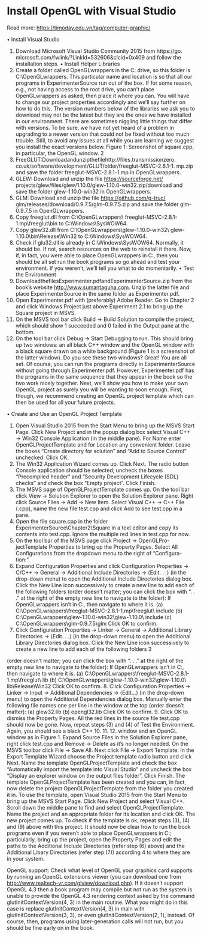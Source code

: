 # Install OpenGL with Visual Studio
Read more: https://timoday.edu.vn/tag/computer-graphic/

• Install Visual Studio
1. Download Microsoft Visual Studio Community 2015 from https://go. microsoft.com/fwlink/?LinkId=532606&clcid=0x409 and follow the installation steps.
• Install Helper Libraries
1. Create a folder called OpenGLwrappers in the C: drive, so this folder is C:\OpenGLwrappers. This particular name and location is so that all our programs in ExperimenterSource run out of the box. If for some reason, e.g., not having access to the root drive, you can’t place OpenGLwrappers as asked, then place it where you can. You will have to change our project properties accordingly and we’ll say further on how to do this.
The version numbers below of the libraries we ask you to download may not be the latest but they are the ones we have installed in our environment. There are sometimes niggling little things that differ with versions. To be sure, we have not yet heard of a problem in upgrading to a newer version that could not be fixed without too much trouble. Still, to avoid any issues at all while you are learning we suggest you install the exact versions below.
  Figure 1: Screenshot of square.cpp, in particular, the OpenGL window.
2
2. FreeGLUT:Downloadandunzipthefilehttp://files.transmissionzero. co.uk/software/development/GLUT/older/freeglut-MSVC-2.8.1-1. mp.zip and save the folder freeglut-MSVC-2.8.1-1.mp in OpenGLwrappers.
3. GLEW: Download and unzip the file https://sourceforge.net/ projects/glew/files/glew/1.10.0/glew-1.10.0-win32.zip/download and save the folder glew-1.10.0-win32 in OpenGLwrappers.
4. GLM: Download and unzip the file https://github.com/g-truc/ glm/releases/download/0.9.7.5/glm-0.9.7.5.zip and save the folder glm-0.9.7.5 in OpenGLwrappers.
5. Copy freeglut.dll from C:\OpenGLwrappers\ freeglut-MSVC-2.8.1-1.mp\freeglut\bin to C:\Windows\SysWOW64.
6. Copy glew32.dll from C:\OpenGLwrappers\glew-1.10.0-win32\ glew-1.10.0\bin\Release\Win32 to C:\Windows\SysWOW64.
7. Check if glu32.dll is already in C:\Windows\SysWOW64. Normally, it should be. If not, search resources on the web to reinstall it there.
Now, if, in fact, you were able to place OpenGLwrappers in C:, then you should be all set run the book programs so go ahead and test your environment. If you weren’t, we’ll tell you what to do momentarily.
• Test the Environment
1. DownloadthefilesExperimenter.pdfandExperimenterSource.zip from the book’s website http://www.sumantaguha.com. Unzip the latter file and place ExperimenterSource in the same folder as Experimenter.pdf.
2. Open Experimenter.pdf with (preferably) Adobe Reader. Go to Chapter 2 and click Windows Project just above Experiment 2.1 to bring up the Square project in MSVS.
3. On the MSVS tool bar click Build → Build Solution to compile the project, which should show 1 succeeded and 0 failed in the Output pane at the bottom.
4. On the tool bar click Debug → Start Debugging to run. This should bring up two windows: an all black C++ window and the OpenGL window with a black square drawn on a white background (Figure 1 is a screenshot of the latter window). Do you see these two windows? Great! You are all set.
Of course, you can run the programs directly in ExperimenterSource without going through Experimenter.pdf. However, Experimenter.pdf has the programs in the same sequence that they appear in the book so the two work nicely together.
Next, we’ll show you how to make your own OpenGL project as surely you will be wanting to soon enough. First, though, we recommend creating an OpenGL project template which can then be used for all your future projects.
 
• Create and Use an OpenGL Project Template
1. Open Visual Studio 2015 from the Start Menu to bring up the MSVS Start Page. Click New Project and in the popup dialog box select Visual C++ → Win32 Console Application (in the middle pane). For Name enter OpenGLProjectTemplate and for Location any convenient folder. Leave the boxes “Create directory for solution” and “Add to Source Control” unchecked. Click OK.
2. The Win32 Application Wizard comes up. Click Next. The radio button Console application should be selected; uncheck the boxes “Precompiled header” and “Security Development Lifecycle (SDL)
checks” and check the box “Empty project”. Click Finish.
3. The MSVS page of OpenGLProjectTemplate comes up. On the tool bar click View → Solution Explorer to open the Solution Explorer pane. Right click Source Files → Add → New Item. Select Visual C++ → C++ File (.cpp), name the new file test.cpp and click Add to see test.cpp in a pane.
4. Open the file square.cpp in the folder ExperimenterSource\Chapter2\Square in a text editor and copy its contents into test.cpp. Ignore the multiple red lines in test.cpp for now.
5. On the tool bar of the MSVS page click Project → OpenGLPro- jectTemplate Properties to bring up the Property Pages. Select All Configurations from the dropdown menu to the right of “Configura- tion:”.
6. Expand Configuration Properties and click Configuration Properties → C/C++ → General → Additional Include Directories → ⟨Edit. . .⟩ (in the drop-down menu) to open the Additional Include Directories dialog box. Click the New Line icon successively to create a new line to add each of the following folders (order doesn’t matter; you can click the box with “. . .” at the right of the empty new line to navigate
to the folder):
If OpenGLwrappers isn’t in C:, then navigate to where it is.
(a) C:\OpenGLwrappers\freeglut-MSVC-2.8.1-1.mp\freeglut\ include
(b) C:\OpenGLwrappers\glew-1.10.0-win32\glew-1.10.0\ include
(c) C:\OpenGLwrappers\glm-0.9.7.5\glm
Click OK to confirm.
7. Click Configuration Properties → Linker → General → Additional
Library Directories → ⟨Edit. . .⟩ (in the drop-down menu) to open the
Additional Library Directories dialog box. Click the New Line icon
successively to create a new line to add each of the following folders 3
 
 (order doesn’t matter; you can click the box with “. . .” at the right of the empty new line to navigate to the folder):
If OpenGLwrappers isn’t in C:, then navigate to where it is.
(a) C:\OpenGLwrappers\freeglut-MSVC-2.8.1-1.mp\freeglut\ lib
(b) C:\OpenGLwrappers\glew-1.10.0-win32\glew-1.10.0\ lib\Release\Win32
Click OK to confirm.
8. Click Configuration Properties → Linker → Input → Additional Dependencies → ⟨Edit...⟩ (in the drop-down menu) to open the Additional Dependencies dialog box. Manually enter the following file names one per line in the window at the top (order doesn’t matter):
(a) glew32.lib
(b) opengl32.lib Click OK to confirm.
9. Click OK to dismiss the Property Pages. All the red lines in the source file test.cpp should now be gone. Now, repeat steps (3) and (4) of Test the Environment. Again, you should see a black C++
10. 11.
12.
window and an OpenGL window as in Figure 1.
Expand Source Files in the Solution Explorer pane, right click
test.cpp and Remove → Delete as it’s no longer needed.
On the MSVS toolbar click File → Save All. Next click File → Export Template. In the Export Template Wizard choose the Project template radio button and click Next. Name the template OpenGLProjectTemplate and check the box “Automatically import the template into Visual Studio” and uncheck the box “Display an explorer window on the output files folder”. Click Finish. The template OpenGLProjectTemplate has been created and you can, in fact, now delete the project OpenGLProjectTemplate from the folder you created it in.
To use the template, open Visual Studio 2015 from the Start Menu to bring up the MSVS Start Page. Click New Project and select Visual C++. Scroll down the middle pane to find and select OpenGLProjectTemplate. Name the project and an appropriate folder for its location and click OK. The new project comes up. To check if the template is ok, repeat steps (3), (4) and (9) above with this project.
It should now be clear how to run the book programs even if you weren’t able to place OpenGLwrappers in C:; particularly, bring up the project, open the Property Pages and edit the paths to the Additional Include Directories (refer step (6) above) and the Additional Libary Directories (refer step (7)) according
4 to where they are in your system.
 
OpenGL support: Check what level of OpenGL your graphics card supports by running an OpenGL extensions viewer (you can download one from http://www.realtech-vr.com/glview/download.php). If it doesn’t support OpenGL 4.3 then a book program may compile but not run as the system is unable to provide the OpenGL 4.3 rendering context asked by the command glutInitContextVersion(4, 3) in the main routine. What you might do in this case is replace glutInitContextVersion(4, 3) in main with glutInitContextVersion(3, 3), or even glutInitContextVersion(2, 1), instead. Of course, then, programs using later-generation calls will not run, but you should be fine early on in the book.
